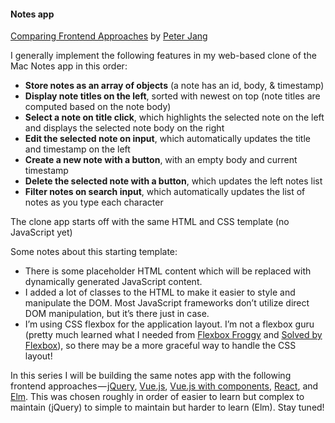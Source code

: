#### Notes app

[Comparing Frontend Approaches](https://medium.com/actualize-network/comparing-frontend-frameworks-part-1-introduction-6cf3d49e42cf) by  [Peter Jang](https://medium.com/@peterxjang)

I generally implement the following features in my web-based clone of the Mac Notes app in this order:

- **Store notes as an array of objects** (a note has an id, body, & timestamp)
- **Display note titles on the left**, sorted with newest on top (note titles are computed based on the note body)
- **Select a note on title click**, which highlights the selected note on the left and displays the selected note body on the right
- **Edit the selected note on input**, which automatically updates the title and timestamp on the left
- **Create a new note with a button**, with an empty body and current timestamp
- **Delete the selected note with a button**, which updates the left notes list
- **Filter notes on search input**, which automatically updates the list of notes as you type each character

The clone app starts off with the same HTML and CSS template (no JavaScript yet)

Some notes about this starting template:

- There is some placeholder HTML content which will be replaced with dynamically generated JavaScript content.
- I added a lot of classes to the HTML to make it easier to style and manipulate the DOM. Most JavaScript frameworks don’t utilize direct DOM manipulation, but it’s there just in case.
- I’m using CSS flexbox for the application layout. I’m not a flexbox guru (pretty much learned what I needed from [Flexbox Froggy](http://flexboxfroggy.com/) and [Solved by Flexbox](https://philipwalton.github.io/solved-by-flexbox/)), so there may be a more graceful way to handle the CSS layout!

In this series I will be building the same notes app with the following frontend approaches — [jQuery](https://medium.com/@peterxjang/comparing-frontend-frameworks-part-2-jquery-d92abe80ef25), [Vue.js](https://medium.com/@peterxjang/comparing-frontend-frameworks-part-3-vue-js-8b8614e4f324), [Vue.js with components](https://medium.com/@peterxjang/comparing-frontend-frameworks-part-4-vue-js-with-components-675c880d4585), [React](https://medium.com/@peterxjang/comparing-frontend-frameworks-part-5-react-b51fd7d075fe), and [Elm](https://medium.com/@peterxjang/comparing-frontend-frameworks-part-6-elm-578714526164). This was chosen roughly in order of easier to learn but complex to maintain (jQuery) to simple to maintain but harder to learn (Elm). Stay tuned!